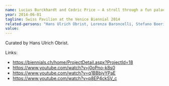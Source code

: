```yaml
---
name: Lucius Burckhardt and Cedric Price – A stroll through a fun palace
year: 2014-06-01
tagline: Swiss Pavilion at the Venice Biennial 2014
related-persons: "Hans Ulrich Obrist, Lorenza Baroncelli, Stefano Boeri, Liam Gillick, Carsten Höller, Philippe Parreno, Rirkrit Tiravanija, Maja Hoffmann, Anri Sala, Edi Rama, Freek Persyn, Joseph Grima, Olafur Eliasson, Dominique Gonzalez Foerster"
value:
---
```


Curated by Hans Ulrich Obrist.

Links:
* <https://biennials.ch/home/ProjectDetail.aspx?ProjectId=18>
* <https://www.youtube.com/watch?v=j0oPno-k8s0>
* <https://www.youtube.com/watch?v=q1BBbjyYPaE>
* <https://www.youtube.com/watch?v=p8EP4ckSV_c>
